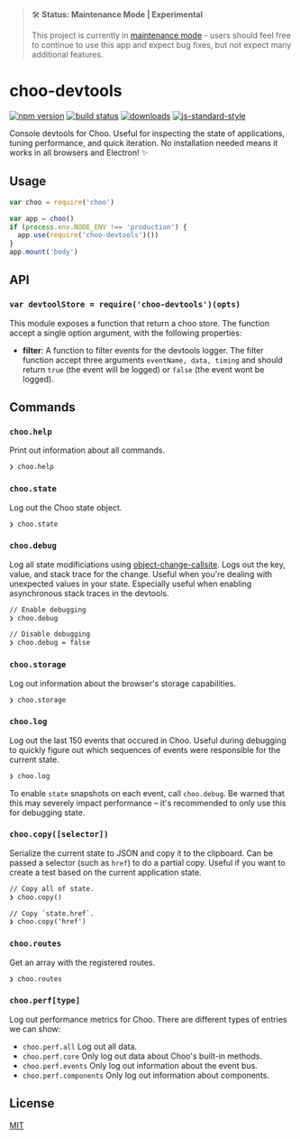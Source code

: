 > 🛠 **Status: Maintenance Mode | Experimental**
>
> This project is currently in [maintenance mode](https://en.wikipedia.org/wiki/Maintenance_mode) - users should feel free to continue to use this app and expect bug fixes, but not expect many additional features.

# choo-devtools
[![npm version][2]][3] [![build status][4]][5]
[![downloads][8]][9] [![js-standard-style][10]][11]

Console devtools for Choo. Useful for inspecting the state of applications,
tuning performance, and quick iteration. No installation needed means it works
in all browsers and Electron! :sparkles:

## Usage
```js
var choo = require('choo')

var app = choo()
if (process.env.NODE_ENV !== 'production') {
  app.use(require('choo-devtools')())
}
app.mount('body')
```

## API
### `var devtoolStore = require('choo-devtools')(opts)`
This module exposes a function that return a choo store. The function accept 
a single option argument, with the following properties:

- **filter**: A function to filter events for the devtools logger. The filter 
function accept three arguments `eventName, data, timing` and should return `true` 
(the event will be logged) or `false` (the event wont be logged).

## Commands
### `choo.help`
Print out information about all commands.
```txt
❯ choo.help
```

### `choo.state`
Log out the Choo state object.
```txt
❯ choo.state
```

### `choo.debug`
Log all state modificiations using
[object-change-callsite](https://github.com/yoshuawuyts/object-change-callsite/).
Logs out the key, value, and stack trace for the change. Useful when you're
dealing with unexpected values in your state. Especially useful when enabling
asynchronous stack traces in the devtools.
```txt
// Enable debugging
❯ choo.debug

// Disable debugging
❯ choo.debug = false
```

### `choo.storage`
Log out information about the browser's storage capabilities.
```txt
❯ choo.storage
```

### `choo.log`
Log out the last 150 events that occured in Choo. Useful during debugging to
quickly figure out which sequences of events were responsible for the current
state.
```txt
❯ choo.log
```

To enable `state` snapshots on each event, call `choo.debug`. Be warned that
this may severely impact performance – it's recommended to only use this for
debugging state.

### `choo.copy([selector])`
Serialize the current state to JSON and copy it to the clipboard. Can be passed
a selector (such as `href`) to do a partial copy. Useful if you want to create
a test based on the current application state.
```txt
// Copy all of state.
❯ choo.copy()

// Copy `state.href`.
❯ choo.copy('href')
```

### `choo.routes`
Get an array with the registered routes.
```txt
❯ choo.routes
```

### `choo.perf[type]`
Log out performance metrics for Choo. There are different types of entries we
can show:
- `choo.perf.all` Log out all data.
- `choo.perf.core` Only log out data about Choo's built-in methods.
- `choo.perf.events` Only log out information about the event bus.
- `choo.perf.components` Only log out information about components.

## License
[MIT](https://tldrlegal.com/license/mit-license)

[0]: https://img.shields.io/badge/stability-experimental-orange.svg?style=flat-square
[1]: https://nodejs.org/api/documentation.html#documentation_stability_index
[2]: https://img.shields.io/npm/v/choo-devtools.svg?style=flat-square
[3]: https://npmjs.org/package/choo-devtools
[4]: https://img.shields.io/travis/choojs/choo-devtools/master.svg?style=flat-square
[5]: https://travis-ci.org/choojs/choo-devtools
[6]: https://img.shields.io/codecov/c/github/choojs/choo-devtools/master.svg?style=flat-square
[7]: https://codecov.io/github/choojs/choo-devtools
[8]: http://img.shields.io/npm/dm/choo-devtools.svg?style=flat-square
[9]: https://npmjs.org/package/choo-devtools
[10]: https://img.shields.io/badge/code%20style-standard-brightgreen.svg?style=flat-square
[11]: https://github.com/feross/standard
